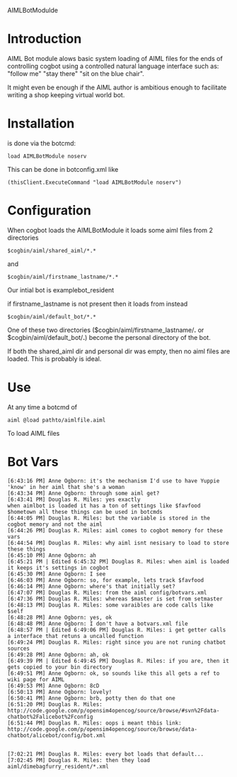 AIMLBotModulde

# Introduction #

AIML Bot module alows basic system loading of AIML files for the ends of controlling cogbot using a controlled natural language interface such as: "follow me" "stay there"  "sit on the blue chair".

It might even be enough if the AIML author is ambitious enough to facilitate writing a shop keeping virtual world bot.

# Installation #

is done via the botcmd:
```
load AIMLBotModule noserv
```

This can be done in botconfig.xml like
```
(thisClient.ExecuteCommand "load AIMLBotModule noserv")
```

# Configuration #

When cogbot loads the AIMLBotModule it loads some aiml files from 2 directories

```
$cogbin/aiml/shared_aiml/*.*
```
and
```
$cogbin/aiml/firstname_lastname/*.*
```

Our intial bot is examplebot\_resident

if firstname\_lastname is not present then it loads from instead
```
$cogbin/aiml/default_bot/*.*
```

One of these two directories ($cogbin/aiml/firstname\_lastname/**.** or $cogbin/aiml/default\_bot/**.**) become the personal directory of the bot.


If both the shared\_aiml dir and personal dir was empty, then no aiml files are loaded.   This is probably is ideal.


# Use #

At any time a botcmd of

```
aiml @load pathto/aimlfile.aiml
```
To load AIML files


# Bot Vars #

```
[6:43:16 PM] Anne Ogborn: it's the mechanism I'd use to have Yuppie 'know' in her aiml that she's a woman
[6:43:34 PM] Anne Ogborn: through some aiml get?
[6:43:41 PM] Douglas R. Miles: yes exactly 
when aimlbot is loaded it has a ton of settings like $favfood $hometown all these things can be used in botcmds
[6:44:05 PM] Douglas R. Miles: but the variable is stored in the cogbot memory and not the aiml
[6:44:26 PM] Douglas R. Miles: aiml comes to cogbot memory for these vars
[6:44:54 PM] Douglas R. Miles: why aiml isnt nesisary to load to store these things
[6:45:10 PM] Anne Ogborn: ah
[6:45:21 PM | Edited 6:45:32 PM] Douglas R. Miles: when aiml is loaded it keeps it's settings in cogbot
[6:45:30 PM] Anne Ogborn: I see
[6:46:03 PM] Anne Ogborn: so, for example, lets track $favfood
[6:46:14 PM] Anne Ogborn: where's that initially set?
[6:47:07 PM] Douglas R. Miles: from the aiml config/botvars.xml
[6:47:36 PM] Douglas R. Miles: whereas $master is set from setmaster
[6:48:13 PM] Douglas R. Miles: some varaibles are code calls like $self
[6:48:28 PM] Anne Ogborn: yes, ok
[6:48:48 PM] Anne Ogborn: I don't have a botvars.xml file
[6:48:57 PM | Edited 6:49:06 PM] Douglas R. Miles: i get getter calls a interface that retuns a uncalled function
[6:49:24 PM] Douglas R. Miles: right since you are not runing chatbot sources
[6:49:28 PM] Anne Ogborn: ah, ok
[6:49:39 PM | Edited 6:49:45 PM] Douglas R. Miles: if you are, then it gets copied to your bin directory
[6:49:51 PM] Anne Ogborn: ok, so sounds like this all gets a ref to wiki page for AIML
[6:49:53 PM] Anne Ogborn: 8cD
[6:50:13 PM] Anne Ogborn: lovely!
[6:50:41 PM] Anne Ogborn: brb, potty then do that one
[6:51:20 PM] Douglas R. Miles: http://code.google.com/p/opensim4opencog/source/browse/#svn%2Fdata-chatbot%2Falicebot%2Fconfig
[6:51:44 PM] Douglas R. Miles: oops i meant thbis link: http://code.google.com/p/opensim4opencog/source/browse/data-chatbot/alicebot/config/bot.xml


[7:02:21 PM] Douglas R. Miles: every bot loads that default...
[7:02:45 PM] Douglas R. Miles: then they load aiml/dimebagfurry_resident/*.xml
```